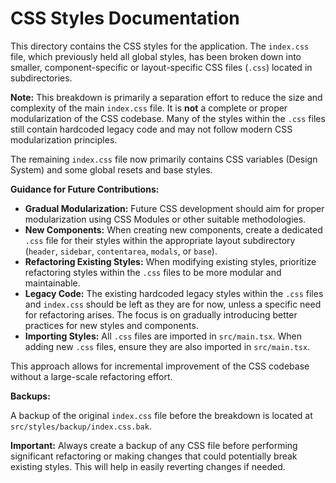 # CSS Styles Documentation

This directory contains the CSS styles for the application. The `index.css` file, which previously held all global styles, has been broken down into smaller, component-specific or layout-specific CSS files (`.css`) located in subdirectories.

**Note:** This breakdown is primarily a separation effort to reduce the size and complexity of the main `index.css` file. It is **not** a complete or proper modularization of the CSS codebase. Many of the styles within the `.css` files still contain hardcoded legacy code and may not follow modern CSS modularization principles.

The remaining `index.css` file now primarily contains CSS variables (Design System) and some global resets and base styles.

**Guidance for Future Contributions:**

- **Gradual Modularization:** Future CSS development should aim for proper modularization using CSS Modules or other suitable methodologies.
- **New Components:** When creating new components, create a dedicated `.css` file for their styles within the appropriate layout subdirectory (`header`, `sidebar`, `contentarea`, `modals`, or `base`).
- **Refactoring Existing Styles:** When modifying existing styles, prioritize refactoring styles within the `.css` files to be more modular and maintainable.
- **Legacy Code:** The existing hardcoded legacy styles within the `.css` files and `index.css` should be left as they are for now, unless a specific need for refactoring arises. The focus is on gradually introducing better practices for new styles and components.
- **Importing Styles:** All `.css` files are imported in `src/main.tsx`. When adding new `.css` files, ensure they are also imported in `src/main.tsx`.

This approach allows for incremental improvement of the CSS codebase without a large-scale refactoring effort.

**Backups:**

A backup of the original `index.css` file before the breakdown is located at `src/styles/backup/index.css.bak`.

**Important:** Always create a backup of any CSS file before performing significant refactoring or making changes that could potentially break existing styles. This will help in easily reverting changes if needed.
